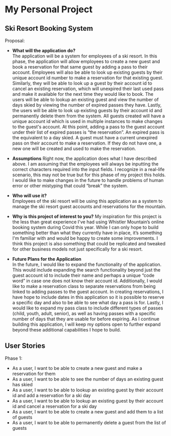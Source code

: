 # My Personal Project

## Ski Resort Booking System

Proposal:

- **What will the application do?**  
  The application will be a system for employees of a ski resort. In this phase, the application will allow employees to
  create a new guest and book a reservation for that same guest by adding a pass to their account. Employees will also
  be able to look up existing guests by their unique account id number to make a reservation for that existing guest.
  Similarly, they will be able to look up a guest by their account id to cancel an existing reservation, which will
  unexpired their last used pass and make it available for the next time they would like to book. The users will be able
  to lookup an existing guest and view the number of days skied by viewing the number of expired passes they have.
  Lastly, the users will be able to look up existing guests by their account id and permanently delete them from the
  system. All guests created will have a unique account id which is used in multiple instances to make changes to the
  guest's account. At this point, adding a pass to the guest account under their list of expired passes is “the
  reservation”. An expired pass is the equivalent to a day skied. A guest must have a current unexpired pass on their
  account to make a reservation. If they do not have one, a new one will be created and used to make the reservation.


- **Assumptions**
  Right now, the application does what I have described above. I am assuming that the employees will always be inputting
  the correct characters required into the input fields. I recognize in a real-life scenario, this may not be true but
  for this phase of my project this holds. I would like to make changes in the future to handle problems of human error
  or other mistyping that could “break” the system.


- **Who will use it?**  
  Employees of the ski resort will be using this application as a system to manage the ski resort guest accounts and
  reservations for the mountain.


- **Why is this project of interest to you?**
  My inspiration for this project is the less than great experience I've had using Whistler Mountain’s online booking
  system during Covid this year. While I can only hope to build something better than what they currently have in place,
  it’s something I'm familiar with and would be happy to create some improvements. I think this project is also
  something that could be replicated and tweaked for other business models not just specifically for a ski resort.


- **Future Plans for the Application**  
  In the future, I would like to expand the functionality of the application. This would include expanding the search
  functionality beyond just the guest account id to include their name and perhaps a unique “code word” in case one does
  not know their account id. Additionally, I would like to make a reservation class to separate reservations from being
  linked to adding passes to the guest account. In creating reservations, I have hope to include dates in this
  application so it is possible to reserve a specific day and also to be able to see what day a pass is for. Lastly, I
  would like to expand my pass class to include different types of passes (child, youth, adult, senior), as well as
  having passes with a specific number of days that they are usable for before expiring. As I continue building this
  application, I will keep my options open to further expand beyond these additional capabilities I hope to build.

## User Stories

Phase 1:

- As a user, I want to be able to create a new guest and make a reservation for them
- As a user, I want to be able to see the number of days an existing guest has skied
- As a user, I want to be able to lookup an existing guest by their account id and add a reservation for a ski day
- As a user, I want to be able to lookup an existing guest by their account id and cancel a reservation for a ski day
- As a user, I want to be able to create a new guest and add them to a list of guests
- As a user, I want to be able to permanently delete a guest from the list of guests 






